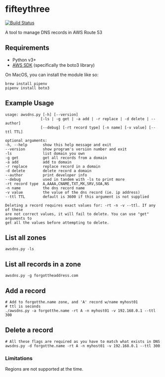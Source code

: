 # fifteythree

[![Build Status](https://travis-ci.com/abiheiri/fifteythree.svg?branch=master)](https://travis-ci.com/github/abiheiri/fifteythree)

A tool to manage DNS records in AWS Route 53

## Requirements

* Python v3+
* [AWS SDK](https://aws.amazon.com/tools/) (specifically the boto3 library)

On MacOS, you can install the module like so:  

    brew install pipenv
    pipenv install boto3

## Example Usage

    usage: awsdns.py [-h] [--version]
                    [-ls | -g get | -a add | -r replace | -d delete | --author]
                    [--debug] [-rt record type] [-n name] [-v value] [--ttl TTL]

    optional arguments:
    -h, --help       show this help message and exit
    --version        show program's version number and exit
    -ls              list domain you own
    -g get           get all records from a domain
    -a add           add to domain
    -r replace       replace record in a domain
    -d delete        delete record a domain
    --author         print developer info
    --debug          used in tandem with -ls to print more
    -rt record type  A,AAAA,CNAME,TXT,MX,SRV,SOA,NS
    -n name          the dns record name
    -v value         the value of the dns record (ie. ip address)
    --ttl TTL        default is 3600 if this argument is not supplied

    Deleting a record requires exact values for: -rt -n -v --ttl. If any of these
    are not correct values, it will fail to delete. You can use "get" arguments to
    get all the values before attempting to delete.


## List all zones

    awsdns.py -ls

## List all records in a zone

    awsdns.py -g forgottheaddress.com

## Add a record

    # Add to forgotthe.name zone, and 'A' record w/name myhost01
    # ttl is seconds
    ./awsdns.py -a forgotthe.name -rt A -n myhost01 -v 192.168.0.1 --ttl 300

## Delete a record

    # All these flags are required as you have to match what exists in DNS
    awsdns.py -d forgotthe.name -rt A -n myhost01 -v 192.168.0.1 --ttl 300

### Limitations

Regions are not supported at the time.
